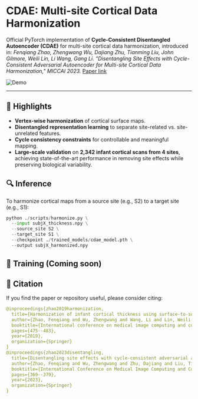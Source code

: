 # CDAE: Multi-site Cortical Data Harmonization

Official PyTorch implementation of **Cycle-Consistent Disentangled Autoencoder (CDAE)** for multi-site cortical data harmonization, introduced in:
 *Fenqiang Zhao, Zhengwang Wu, Dajiang Zhu, Tianming Liu, John Gilmore, Weili Lin, Li Wang, Gang Li. "Disentangling Site Effects with Cycle-Consistent Adversarial Autoencoder for Multi-site Cortical Data Harmonization," MICCAI 2023.* [Paper link](https://link.springer.com/chapter/10.1007/978-3-031-43993-3_36)

![Demo](https://github.com/BRAIN-Lab-UNC/CDAE-Multi-site-Cortical-Data-Harmonization/imgs/demo.png)

------

## 🌟 Highlights

- **Vertex-wise harmonization** of cortical surface maps.
- **Disentangled representation learning** to separate site-related vs. site-unrelated features.
- **Cycle consistency constraints** for controllable and meaningful mapping.
- **Large-scale validation** on **2,342 infant cortical scans from 4 sites**, achieving state-of-the-art performance in removing site effects while preserving biological variability.

## 🔍 Inference

To harmonize cortical maps from a source site (e.g., S2) to a target site (e.g., S1):

```python
python ./scripts/harmonize.py \
  --input subjX_thickness.npy \
  --source_site S2 \
  --target_site S1 \
  --checkpoint ./trained_models/cdae_model.pth \
  --output subjX_harmonized.npy
```

## 🚀 Training (Coming soon)

## 📖 Citation

If you find the paper or repository useful, please consider citing:

```yaml
@inproceedings{zhao2019harmonization,
  title={Harmonization of infant cortical thickness using surface-to-surface cycle-consistent adversarial networks},
  author={Zhao, Fenqiang and Wu, Zhengwang and Wang, Li and Lin, Weili and Xia, Shunren and Shen, Dinggang and Li, Gang and UNC/UMN Baby Connectome Project Consortium},
  booktitle={International conference on medical image computing and computer-assisted intervention},
  pages={475--483},
  year={2019},
  organization={Springer}
}
@inproceedings{zhao2023disentangling,
  title={Disentangling site effects with cycle-consistent adversarial autoencoder for multi-site cortical data harmonization},
  author={Zhao, Fenqiang and Wu, Zhengwang and Zhu, Dajiang and Liu, Tianming and Gilmore, John and Lin, Weili and Wang, Li and Li, Gang},
  booktitle={International Conference on Medical Image Computing and Computer-Assisted Intervention},
  pages={369--379},
  year={2023},
  organization={Springer}
}
```

